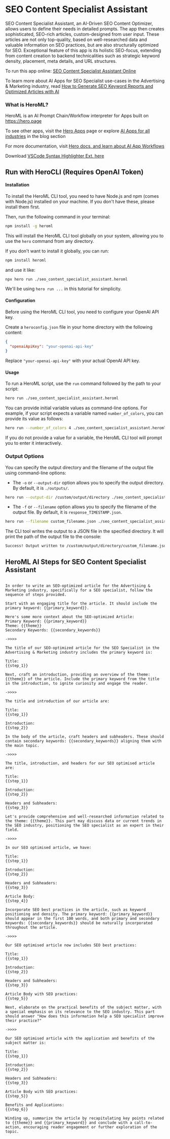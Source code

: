# SEO Content Specialist Assistant

SEO Content Specialist Assistant, an AI-Driven SEO Content Optimizer, allows users to define their needs in detailed prompts. The app then creates sophisticated, SEO-rich articles, custom-designed from user input. These articles are not only top-quality, based on well-researched data and valuable information on SEO practices, but are also structurally optimized for SEO. Exceptional feature of this app is its holistic SEO-focus, extending from content creation to backend technicalities such as strategic keyword density, placement, meta details, and URL structures.

To run this app online: [SEO Content Specialist Assistant Online](https://hero.page/app/seo-content-specialist-assistant-ai-driven-seo-content-optimizer/fCEjG7z9nWojc6DuG73D)

To learn more about AI Apps for SEO Specialist use-cases in the Advertising & Marketing industry, read [How to Generate SEO Keyword Reports and Optimized Articles with AI](https://hero.page/blog/ai/advertising-and-marketing/how-to-generate-seo-keyword-reports-and-optimized-articles-with-ai/170717)

### What is HeroML?
HeroML is an AI Prompt Chain/Workflow interpreter for Apps built on https://hero.page 

To see other apps, visit the [Hero Apps](https://hero.page/apps) page or explore [AI Apps for all industries](https://hero.page/blog) in the blog section

For more documentation, visit [Hero docs, and learn about AI App Workflows](https://hero.page/tutorials/introduction-to-heroml)

Download [VSCode Syntax Highlighter Ext. here](https://marketplace.visualstudio.com/items?itemName=hero-page.heroml)

## Run with HeroCLI (Requires OpenAI Token)

#### Installation

To install the HeroML CLI tool, you need to have Node.js and npm (comes with Node.js) installed on your machine. If you don't have these, please install them first. 

Then, run the following command in your terminal:

```bash
npm install -g heroml
```

This will install the HeroML CLI tool globally on your system, allowing you to use the `hero` command from any directory.

If you don't want to install it globally, you can run:

```bash
npm install heroml
```

and use it like:

```bash
npx hero run ./seo_content_specialist_assistant.heroml
```

We'll be using `hero run ...` in this tutorial for simplicity.

#### Configuration

Before using the HeroML CLI tool, you need to configure your OpenAI API key. 

Create a `heroconfig.json` file in your home directory with the following content:

```json
{
  "openaiApiKey": "your-openai-api-key"
}
```

Replace `"your-openai-api-key"` with your actual OpenAI API key.

#### Usage

To run a HeroML script, use the `run` command followed by the path to your script:

```bash
hero run ./seo_content_specialist_assistant.heroml
```

You can provide initial variable values as command-line options. For example, if your script expects a variable named `number_of_colors`, you can provide its value as follows:

```bash
hero run --number_of_colors 4 ./seo_content_specialist_assistant.heroml
```

If you do not provide a value for a variable, the HeroML CLI tool will prompt you to enter it interactively.

### Output Options

You can specify the output directory and the filename of the output file using command-line options:

- The `-o` or `--output-dir` option allows you to specify the output directory. By default, it is `./outputs/`.

```bash
hero run --output-dir /custom/output/directory ./seo_content_specialist_assistant.heroml
```

- The `-f` or `--filename` option allows you to specify the filename of the output file. By default, it is `response_TIMESTAMP.json`.

```bash
hero run --filename custom_filename.json ./seo_content_specialist_assistant.heroml
```

The CLI tool writes the output to a JSON file in the specified directory. It will print the path of the output file to the console:

```bash
Success! Output written to /custom/output/directory/custom_filename.json
```


## HeroML AI Steps for SEO Content Specialist Assistant
```

In order to write an SEO-optimized article for the Advertising & Marketing industry, specifically for a SEO specialist, follow the sequence of steps provided.

Start with an engaging title for the article. It should include the primary keyword: {{primary_keyword}}.

Here's some more context about the SEO-optimized Article:
Primary Keyword: {{primary_keyword}}
Theme: {{theme}}
Secondary Keywords: {{secondary_keywords}}

->>>>

The title of our SEO-optimized article for the SEO Specialist in the Advertising & Marketing industry includes the primary keyword is:

Title:
{{step_1}}

Next, craft an introduction, providing an overview of the theme: {{theme}} of the article. Include the primary keyword from the title in the introduction, to ignite curiosity and engage the reader.

->>>>

The title and introduction of our article are:

Title:
{{step_1}}

Introduction:
{{step_2}}

In the body of the article, craft headers and subheaders. These should contain secondary keywords: {{secondary_keywords}} aligning them with the main topic.

->>>>

The title, introduction, and headers for our SEO optimised article are:

Title:
{{step_1}}

Introduction:
{{step_2}}

Headers and Subheaders:
{{step_3}}

Let's provide comprehensive and well-researched information related to the theme: {{theme}}. This part may discuss data or current trends in the SEO industry, positioning the SEO specialist as an expert in their field.

->>>>

In our SEO optimised article, we have:

Title:
{{step_1}}

Introduction:
{{step_2}}

Headers and Subheaders:
{{step_3}}

Article Body:
{{step_4}}

Incorporate SEO best practices in the article, such as keyword positioning and density. The primary keyword: {{primary_keyword}} should appear in the first 100 words, and both primary and secondary keywords: {{secondary_keywords}} should be naturally incorporated throughout the article.

->>>>

Our SEO optimised article now includes SEO best practices:

Title:
{{step_1}}

Introduction:
{{step_2}}

Headers and Subheaders:
{{step_3}}

Article Body with SEO practices:
{{step_5}}

Next, elaborate on the practical benefits of the subject matter, with a special emphasis on its relevance to the SEO industry. This part should answer "How does this information help a SEO specialist improve their practice?"

->>>>

Our SEO optimised article with the application and benefits of the subject matter is:

Title:
{{step_1}}

Introduction:
{{step_2}}

Headers and Subheaders:
{{step_3}}

Article Body with SEO practices:
{{step_5}}

Benefits and Applications:
{{step_6}}

Winding up, summarize the article by recapitulating key points related to {{theme}} and {{primary_keyword}} and conclude with a call-to-action, encouraging reader engagement or further exploration of the topic.


```

